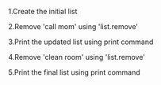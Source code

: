 1.Create the initial list 

2.Remove 'call mom' using 'list.remove'

3.Print the updated list using print command

4.Remove 'clean room' using 'list.remove'

5.Print the final list using print command
